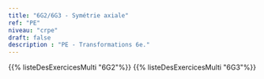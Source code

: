 ```yaml
---
title: "6G2/6G3 - Symétrie axiale"
ref: "PE"
niveau: "crpe"
draft: false
description : "PE - Transformations 6e."
---
```


{{% listeDesExercicesMulti "6G2"%}}
{{% listeDesExercicesMulti "6G3"%}}
